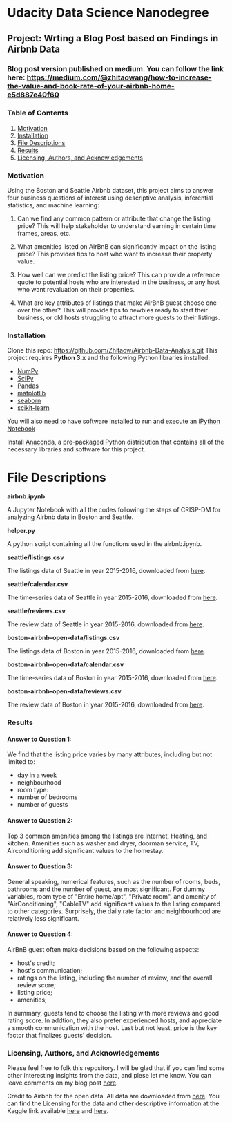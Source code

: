 # Udacity Data Science Nanodegree
## Project: Wrting a Blog Post based on Findings in Airbnb Data

### Blog post version published on medium. You can follow the link here: https://medium.com/@zhitaowang/how-to-increase-the-value-and-book-rate-of-your-airbnb-home-e5d887e40f60

### Table of Contents

1. [Motivation](#motivation)
2. [Installation](#install)
3. [File Descriptions](#files)
4. [Results](#results)
5. [Licensing, Authors, and Acknowledgements](#licensing)

### Motivation <a name="motivation"></a>

Using the Boston and Seattle Airbnb dataset, this project aims to answer four business questions of interest using descriptive analysis, inferential statistics, and machine learning:

1. Can we find any common pattern or attribute that change the listing price? This will help stakeholder to understand earning in certain time frames, areas, etc.

2. What amenities listed on AirBnB can significantly impact on the listing price? This provides tips to host who want to increase their property value.

3. How well can we predict the listing price? This can provide a reference quote to potential hosts who are interested in the business, or any host who want revaluation on their properties.

4. What are key attributes of listings that make AirBnB guest choose one over the other? This will provide tips to newbies ready to start their business, or old hosts struggling to attract more guests to their listings.

### Installation <a name="install"></a>

Clone this repo: https://github.com/Zhitaow/Airbnb-Data-Analysis.git
This project requires **Python 3.x** and the following Python libraries installed:

- [NumPy](http://www.numpy.org/)
- [SciPy](https://www.scipy.org/)
- [Pandas](http://pandas.pydata.org)
- [matplotlib](http://matplotlib.org/)
- [seaborn](https://seaborn.pydata.org/)
- [scikit-learn](http://scikit-learn.org/stable/)

You will also need to have software installed to run and execute an [iPython Notebook](http://ipython.org/notebook.html)

Install [Anaconda](https://www.continuum.io/downloads), a pre-packaged Python distribution that contains all of the necessary libraries and software for this project.

# File Descriptions <a name="files"></a>

**airbnb.ipynb**

A Jupyter Notebook with all the codes following the steps of CRISP-DM for analyzing Airbnb data in Boston and Seattle.

**helper.py**

A python script containing all the functions used in the airbnb.ipynb.

**seattle/listings.csv**

The listings data of Seattle in year 2015-2016, downloaded from [here](http://insideairbnb.com/get-the-data.html).

**seattle/calendar.csv**

The time-series data of Seattle in year 2015-2016, downloaded from [here](http://insideairbnb.com/get-the-data.html).

**seattle/reviews.csv**

The review data of Seattle in year 2015-2016, downloaded from [here](http://insideairbnb.com/get-the-data.html).

**boston-airbnb-open-data/listings.csv**

The listings data of Boston in year 2015-2016, downloaded from [here](http://insideairbnb.com/get-the-data.html).

**boston-airbnb-open-data/calendar.csv**

The time-series data of Boston in year 2015-2016, downloaded from [here](http://insideairbnb.com/get-the-data.html).

**boston-airbnb-open-data/reviews.csv**

The review data of Boston in year 2015-2016, downloaded from [here](http://insideairbnb.com/get-the-data.html).

### Results <a name="results"></a>

#### Answer to Question 1:

We find that the listing price varies by many attributes, including but not limited to:
- day in a week
- neighbourhood
- room type: 
- number of bedrooms
- number of guests

#### Answer to Question 2:

Top 3 common amenities among the listings are Internet, Heating, and kitchen. Amenities such as washer and dryer, doorman service, TV, Airconditioning add significant values to the homestay.

#### Answer to Question 3:

General speaking, numerical features, such as the number of rooms, beds, bathrooms and the number of guest, are most significant. For dummy variables, room type of "Entire home/apt", "Private room", and amenity of "AirConditioning", "CableTV" add significant values to the listing compared to other categories. Surprisely, the daily rate factor and neighbourhood are relatively less significant.

#### Answer to Question 4: 

AirBnB guest often make decisions based on the following aspects:

- host's credit;
- host's communication;
- ratings on the listing, including the number of review, and the overall review score;
- listing price;
- amenities;

In summary, guests tend to choose the listing with more reviews and good rating score. In addtion, they also prefer experienced hosts, and appreciate a smooth communication with the host. Last but not least, price is the key factor that finalizes guests' decision.
### Licensing, Authors, and Acknowledgements <a name="licensing"></a>
Please feel free to folk this repository. I will be glad that if you can find some other interesting insights from the data, and plese let me know. You can leave comments on my blog post [here](https://medium.com/@zhitaowang/how-to-increase-the-value-and-book-rate-of-your-airbnb-home-e5d887e40f60).

Credit to Airbnb for the open data. All data are downloaded from [here](http://insideairbnb.com/get-the-data.html). 
You can find the Licensing for the data and other descriptive information at the Kaggle link available [here](https://www.kaggle.com/airbnb/seattle) and [here](https://www.kaggle.com/airbnb/boston).
